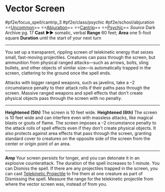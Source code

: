 # Vector Screen
#pf2e/focus_spell/cantrip_3 #pf2e/class/psychic #pf2e/school/abjuration 
==[Uncommon](Uncommon.md)== ==[Abjuration](Abjuration.md)== ==[Cantrip](Cantrip.md)== ==[Psychic](Psychic.md)==
*Source* Dark Archive pg. 17
**Cast** ►► somatic, verbal
**Range** 60 feet; **Area** one 5-foot square
**Duration** until the start of your next turn

---
You set up a transparent, rippling screen of telekinetic energy that seizes small, fast-moving projectiles. Creatures can pass through the screen, but ammunition from physical ranged attacks—such as arrows, bolts, sling bullets, and other objects of similar size—is automatically trapped in the screen, clattering to the ground once the spell ends.

Attacks with bigger ranged weapons, such as javelins, take a –2 circumstance penalty to their attack rolls if their paths pass through the screen. Massive ranged weapons and spell effects that don't create physical objects pass through the screen with no penalty.

<hr>

**Heightened (5th)** The screen is 10 feet wide.
**Heightened (6th)** The screen is 10 feet wide and can interfere even with massless attacks, like magical blasts or gouts of flame. The screen imposes a –2 circumstance penalty to the attack rolls of spell effects even if they don't create physical objects. It also protects against area effects that pass through the screen, granting standard cover to creatures on the opposite side of the screen from the center or origin point of an area.

<hr>

**Amp** Your screen persists for longer, and you can detonate it in an explosive counterattack. The duration of the spell increases to 1 minute. You can Dismiss the spell. If there are any projectiles trapped in the screen, you can cast [Telekinetic Projectile](Telekinetic%20Projectile.md) to fire them at one creature as part of Dismissing the spell. Measure the range for the telekinetic projectile from where the vector screen was, instead of from you.